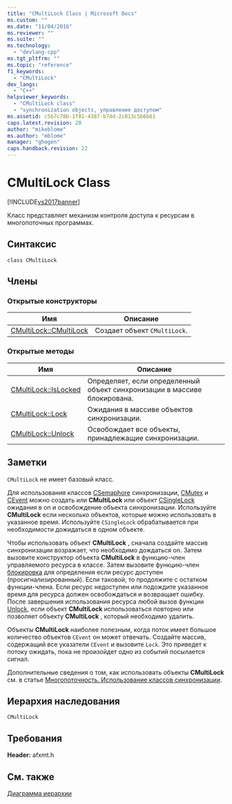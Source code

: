 ```yaml
---
title: "CMultiLock Class | Microsoft Docs"
ms.custom: ""
ms.date: "11/04/2016"
ms.reviewer: ""
ms.suite: ""
ms.technology: 
  - "devlang-cpp"
ms.tgt_pltfrm: ""
ms.topic: "reference"
f1_keywords: 
  - "CMultiLock"
dev_langs: 
  - "C++"
helpviewer_keywords: 
  - "CMultiLock class"
  - "synchronization objects, управление доступом"
ms.assetid: c5b7c78b-1f81-4387-b7dd-2c813c5b6b61
caps.latest.revision: 20
author: "mikeblome"
ms.author: "mblome"
manager: "ghogen"
caps.handback.revision: 22
---
```

# CMultiLock Class
[!INCLUDE[vs2017banner](../../assembler/inline/includes/vs2017banner.md)]

Класс представляет механизм контроля доступа к ресурсам в многопоточных программах.  
  
## Синтаксис  
  
```  
class CMultiLock  
```  
  
## Члены  
  
### Открытые конструкторы  
  
|Имя|Описание|  
|---------|--------------|  
|[CMultiLock::CMultiLock](../Topic/CMultiLock::CMultiLock.md)|Создает объект `CMultiLock`.|  
  
### Открытые методы  
  
|Имя|Описание|  
|---------|--------------|  
|[CMultiLock::IsLocked](../Topic/CMultiLock::IsLocked.md)|Определяет, если определенный объект синхронизации в массиве блокирована.|  
|[CMultiLock::Lock](../Topic/CMultiLock::Lock.md)|Ожидания в массиве объектов синхронизации.|  
|[CMultiLock::Unlock](../Topic/CMultiLock::Unlock.md)|Освобождает все объекты, принадлежащие синхронизации.|  
  
## Заметки  
 `CMultiLock` не имеет базовый класс.  
  
 Для использования классов [CSemaphore](../../mfc/reference/csemaphore-class.md) синхронизации, [CMutex](../../mfc/reference/cmutex-class.md) и [CEvent](../../mfc/reference/cevent-class.md) можно создать или **CMultiLock**  или объект [CSingleLock](../../mfc/reference/csinglelock-class.md) ожидания в on и освобождение объекта синхронизации.  Используйте **CMultiLock**  если несколько объектов, которые можно использовать в указанное время.  Используйте `CSingleLock` обрабатывается при необходимости дожидаться в одном объекте.  
  
 Чтобы использовать объект **CMultiLock** , сначала создайте массив синхронизации возражает, что необходимо дождаться on.  Затем вызовите конструктор объекта **CMultiLock**  в функцию\-член управляемого ресурса в классе.  Затем вызовите функцию\-член [блокировка](../Topic/CMultiLock::Lock.md) для определения если ресурс доступен \(просигнализированный\).  Если таковой, то продолжите с остатком функции\-члена.  Если ресурс недоступен или подождите указанное время для ресурса должен освобождаться и возвращает ошибку.  После завершения использования ресурса любой вызов функции [Unlock](../Topic/CMultiLock::Unlock.md), если объект **CMultiLock**  использоваться повторно или позволяет объекту **CMultiLock** , который необходимо удалить.  
  
 Объекты **CMultiLock**  наиболее полезным, когда поток имеет большое количество объектов `CEvent` он может отвечать.  Создайте массив, содержащий все указатели `CEvent` и вызовите `Lock`.  Это приведет к потоку ожидать, пока не произойдет одно из событий посылается сигнал.  
  
 Дополнительные сведения о том, как использовать объекты **CMultiLock**  см. в статье [Многопоточность. Использование классов синхронизации](../../parallel/multithreading-how-to-use-the-synchronization-classes.md).  
  
## Иерархия наследования  
 `CMultiLock`  
  
## Требования  
 **Header:**  afxmt.h  
  
## См. также  
 [Диаграмма иерархии](../../mfc/hierarchy-chart.md)